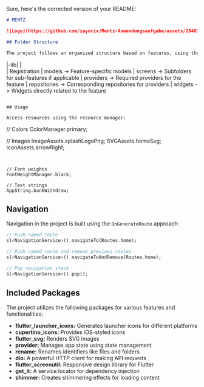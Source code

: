 Sure, here's the corrected version of your README:

```markdown
# MENTZ

![Logo](https://github.com/zaynrix/Mentz-Anwendungsaufgabe/assets/28483872/55473802-7ad9-4526-a556-1bbdf8949cde)

## Folder Structure

The project follows an organized structure based on features, using the MVC pattern.

```
|-lib|
     |     
     | Registration | models -> Feature-specific models 
                    | screens -> Subfolders for sub-features if applicable
                    | providers -> Required providers for the feature 
                    | repositories -> Corresponding repositories for providers
                    | widgets -> Widgets directly related to the feature 
```

## Usage

Access resources using the resource manager:

```
// Colors
ColorManager.primary;

// Images
ImageAssets.splashLogoPng;
SVGAssets.homeSvg;
IconAssets.arrowRight;
```


// Font weights
FontWeightManager.black;

// Text strings
AppString.bankWithdraw;
```

## Navigation

Navigation in the project is built using the `OnGenerateRoute` approach:

```dart
// Push named route
sl<NavigationService>().navigateTo(Routes.home);

// Push named route and remove previous routes
sl<NavigationService>().navigateToAndRemove(Routes.home);

// Pop navigation stack
sl<NavigationService>().pop();
```

## Included Packages

The project utilizes the following packages for various features and functionalities:

- **flutter_launcher_icons:** Generates launcher icons for different platforms
- **cupertino_icons:** Provides iOS-styled icons
- **flutter_svg:** Renders SVG images
- **provider:** Manages app state using state management
- **rename:** Renames identifiers like files and folders
- **dio:** A powerful HTTP client for making API requests
- **flutter_screenutil:** Responsive design library for Flutter
- **get_it:** A service locator for dependency injection
- **shimmer:** Creates shimmering effects for loading content
